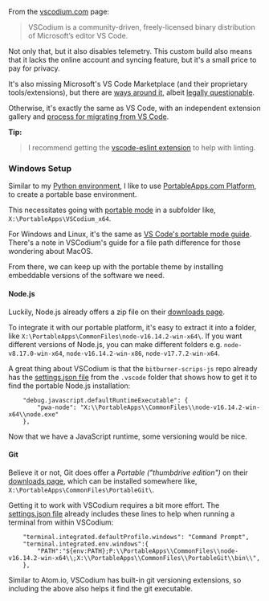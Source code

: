From the [vscodium.com](https://vscodium.com/) page:

> VSCodium is a community-driven, freely-licensed binary distribution of Microsoft’s editor VS Code.

Not only that, but it also disables telemetry. This custom build also means that it lacks the online account and syncing feature, but it's a small price to pay for privacy.

It's also missing Microsoft's VS Code Marketplace (and their proprietary tools/extensions), but there are [ways around it](https://github.com/VSCodium/vscodium/blob/master/DOCS.md#howto-vscode-marketplace), albeit [legally questionable](https://github.com/microsoft/vscode/issues/31168).

Otherwise, it's exactly the same as VS Code, with an independent extension gallery and [process for migrating from VS Code](https://github.com/VSCodium/vscodium/blob/master/DOCS.md#migrating).

**Tip:**
> I recommend getting the [vscode-eslint extension](https://open-vsx.org/extension/dbaeumer/vscode-eslint) to help with linting.


### Windows Setup
Similar to my [Python environment](https://josealermaiii.github.io/python-tutorials/getting_started/installation.html), I like to use [PortableApps.com Platform](https://portableapps.com/download), to create a portable base environment.

This necessitates going with [portable mode](https://github.com/VSCodium/vscodium/blob/master/DOCS.md#how-do-i-run-vscodium-in-portable-mode) in a subfolder like, `X:\PortableApps\VSCodium_x64`.

For Windows and Linux, it's the same as [VS Code's portable mode guide](https://code.visualstudio.com/docs/editor/portable). There's a note in VSCodium's guide for a file path difference for those wondering about MacOS.

From there, we can keep up with the portable theme by installing embeddable versions of the software we need.

#### Node.js

Luckily, Node.js already offers a zip file on their [downloads page](https://nodejs.org/en/download/).

To integrate it with our portable platform, it's easy to extract it into a folder, like `X:\PortableApps\CommonFiles\node-v16.14.2-win-x64\`. If you want different versions of Node.js, you can make different folders e.g. `node-v8.17.0-win-x64`, `node-v16.14.2-win-x86`, `node-v17.7.2-win-x64`.

A great thing about VSCodium is that the `bitburner-scrips-js` repo already has the [settings.json file](https://github.com/JoseALermaIII/bitburner-scripts-js/blob/master/.vscode/settings.json) from the `.vscode` folder that shows how to get it to find the portable Node.js installation:

```
    "debug.javascript.defaultRuntimeExecutable": {
        "pwa-node": "X:\\PortableApps\\CommonFiles\\node-v16.14.2-win-x64\\node.exe"
    },
```

Now that we have a JavaScript runtime, some versioning would be nice.

#### Git
Believe it or not, Git does offer a *Portable ("thumbdrive edition")* on their [downloads page](https://git-scm.com/download/win), which can be installed somewhere like, `X:\PortableApps\CommonFiles\PortableGit\`.

Getting it to work with VSCodium requires a bit more effort. The [settings.json file](https://github.com/JoseALermaIII/bitburner-scripts-js/blob/master/.vscode/settings.json) already includes these lines to help when running a terminal from within VSCodium:

```
    "terminal.integrated.defaultProfile.windows": "Command Prompt",
    "terminal.integrated.env.windows":{
        "PATH":"${env:PATH};P:\\PortableApps\\CommonFiles\\node-v16.14.2-win-x64\\;X:\\PortableApps\\CommonFiles\\PortableGit\\bin\\",
    },
```

Similar to Atom.io, VSCodium has built-in git versioning extensions, so including the above also helps it find the git executable.